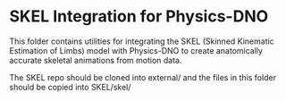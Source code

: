 # SKEL Integration for Physics-DNO

This folder contains utilities for integrating the SKEL (Skinned Kinematic Estimation of Limbs) model with Physics-DNO to create anatomically accurate skeletal animations from motion data.

The SKEL repo should be cloned into external/ and the files in this folder should be copied into SKEL/skel/
